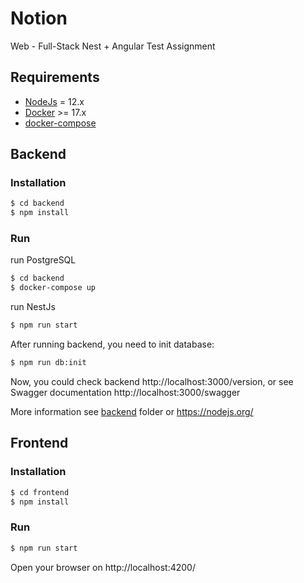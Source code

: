 # Notion
Web - Full-Stack Nest + Angular Test Assignment

## Requirements 
 - [NodeJs](https://nodejs.org/) = 12.x
 - [Docker](https://www.docker.com/) >= 17.x
 - [docker-compose](https://docs.docker.com/compose/install/)

    
## Backend
### Installation

```bash
$ cd backend
$ npm install
```
### Run

run PostgreSQL
```bash
$ cd backend
$ docker-compose up
```

run NestJs
```bash
$ npm run start
```

After running backend, you need to init database:
```bash
$ npm run db:init
```

Now, you could check backend http://localhost:3000/version, or see Swagger documentation http://localhost:3000/swagger

More information see [backend](/backend) folder or https://nodejs.org/

## Frontend
### Installation

```bash
$ cd frontend
$ npm install
```

### Run
```bash
$ npm run start
```
Open your browser on http://localhost:4200/ 
